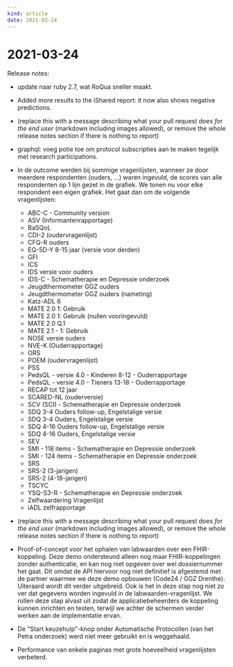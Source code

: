 ```yaml
---
kind: article
date: 2021-03-24
---
```


# 2021-03-24

Release notes:

* update naar ruby 2.7, wat RoQua sneller maakt.
* Added more results to the iShared report: it now also shows negative predictions.
* (replace this with a message describing what your pull request does *for the end user* (markdown including images allowed), or remove the whole release notes section if there is nothing to report)
* graphql: voeg potie toe om protocol subscripties aan te maken tegelijk met research participations.
* In de outcome werden bij sommige vragenlijsten, wanneer ze door meerdere respondenten (ouders, ...) waren ingevuld, de scores van alle respondenten op 1 lijn gezet in de grafiek. We tonen nu voor elke respondent een eigen grafiek. Het gaat dan om de volgende vragenlijsten:
  
  * ABC-C - Community version
  * ASV (Informantenrapportage)
  * BaSQoL
  * CDI-2 (oudervragenlijst)
  * CFQ-R ouders
  * EQ-5D-Y 8-15 jaar (versie voor derden)
  * GFI
  * ICS
  * IDS versie voor ouders
  * IDS-C - Schematherapie en Depressie onderzoek
  * Jeugdthermometer GGZ ouders
  * Jeugdthermometer GGZ ouders (nameting)
  * Katz-ADL 6
  * MATE 2.0 1: Gebruik
  * MATE 2.0 1: Gebruik (nullen vooringevuld)
  * MATE 2.0 Q.1
  * MATE 2.1 - 1: Gebruik
  * NOSE versie ouders
  * NVE-K (Ouderrapportage)
  * ORS
  * POEM (oudervragenlijst)
  * PSS
  * PedsQL - versie 4.0 - Kinderen 8-12 - Ouderrapportage
  * PedsQL - versie 4.0 - Tieners 13-18 - Ouderrapportage
  * RECAP tot 12 jaar
  * SCARED-NL (ouderversie)
  * SCV (SCI) - Schematherapie en Depressie onderzoek
  * SDQ 3-4 Ouders follow-up, Engelstalige versie
  * SDQ 3-4 Ouders, Engelstalige versie
  * SDQ 4-16 Ouders follow-up, Engelstalige versie
  * SDQ 4-16 Ouders, Engelstalige versie
  * SEV
  * SMI - 118 items - Schematherapie en Depressie onderzoek
  * SMI - 124 items - Schematherapie en Depressie onderzoek
  * SRS
  * SRS-2 (3-jarigen)
  * SRS-2 (4-18-jarigen)
  * TSCYC
  * YSQ-S3-R - Schematherapie en Depressie onderzoek
  * Zelfwaardering Vragenlijst
  * iADL zelfrapportage
* (replace this with a message describing what your pull request does *for the end user* (markdown including images allowed), or remove the whole release notes section if there is nothing to report)
* Proof-of-concept voor het ophalen van labwaarden over een FHIR-koppeling. Deze demo ondersteund alleen nog maar FHIR-koppelingen zonder authenticatie, en kan nog niet opgeven over wel dossiernummer het gaat. Dit omdat de API hiervoor nog niet definitief is afgestemd met de partner waarmee we deze demo opbouwen (Code24 / GGZ Drenthe). Uiteraard wordt dit verder uitgebreid. Ook is het in deze stap nog niet zo ver dat gegevens worden ingevuld in de labwaarden-vragenlijst. We rollen deze stap alvast uit zodat de applicatiebeheerders de koppeling kunnen inrichten en testen, terwijl we achter de schermen verder werken aan de implementatie ervan.
* De "Start keuzehulp"-knop onder Automatische Protocollen (van het Petra onderzoek) werd niet meer gebruikt en is weggehaald.
* Performance van enkele paginas met grote hoeveelheid vragenlijsten verbeterd.
